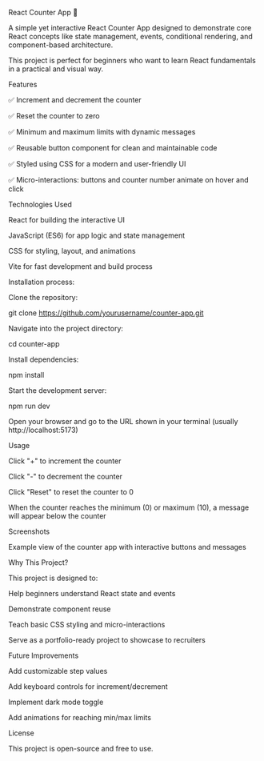 React Counter App 🎯

A simple yet interactive React Counter App designed to demonstrate core React concepts like state management, events, conditional rendering, and component-based architecture.

This project is perfect for beginners who want to learn React fundamentals in a practical and visual way.

Features

✅ Increment and decrement the counter

✅ Reset the counter to zero

✅ Minimum and maximum limits with dynamic messages

✅ Reusable button component for clean and maintainable code

✅ Styled using CSS for a modern and user-friendly UI

✅ Micro-interactions: buttons and counter number animate on hover and click

Technologies Used

React for building the interactive UI

JavaScript (ES6) for app logic and state management

CSS for styling, layout, and animations

Vite for fast development and build process

Installation process:

Clone the repository:

git clone https://github.com/yourusername/counter-app.git


Navigate into the project directory:

cd counter-app


Install dependencies:

npm install


Start the development server:

npm run dev


Open your browser and go to the URL shown in your terminal (usually http://localhost:5173)

Usage

Click "+" to increment the counter

Click "-" to decrement the counter

Click "Reset" to reset the counter to 0

When the counter reaches the minimum (0) or maximum (10), a message will appear below the counter

Screenshots


Example view of the counter app with interactive buttons and messages

Why This Project?

This project is designed to:

Help beginners understand React state and events

Demonstrate component reuse

Teach basic CSS styling and micro-interactions

Serve as a portfolio-ready project to showcase to recruiters

Future Improvements

Add customizable step values

Add keyboard controls for increment/decrement

Implement dark mode toggle

Add animations for reaching min/max limits

License

This project is open-source and free to use.
